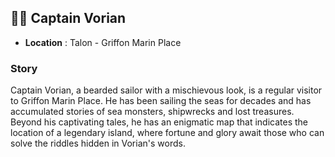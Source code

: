 ## 👨‍🌾 Captain Vorian

- **Location** : Talon - Griffon Marin Place

### Story

Captain Vorian, a bearded sailor with a mischievous look, is a regular visitor to Griffon Marin Place. He has been
sailing the seas for decades and has accumulated stories of sea monsters, shipwrecks and lost treasures. Beyond his
captivating tales, he has an enigmatic map that indicates the location of a legendary island, where fortune and glory
await those who can solve the riddles hidden in Vorian's words.
